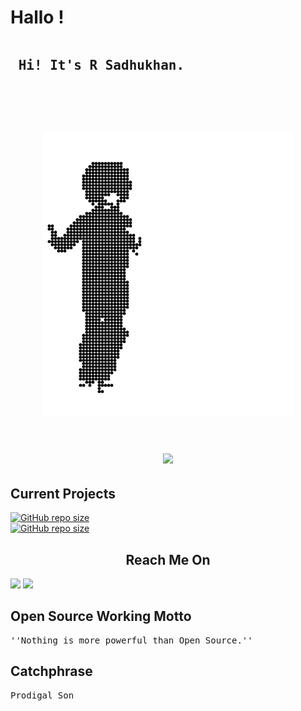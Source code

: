 # Hallo !
<pre>
<h2> Hi! It's R Sadhukhan.</h2>
<br>
<h2 align="center"><img src="autoload/STRd.gif" ></h2>
</pre>
<h6 align="center"><a href="https://open.spotify.com/track/3S2R0EVwBSAVMd5UMgKTL0?si=Zu5t6ed1QdCRjdkz3fLr8Q&utm_source=copy-link"><img src="https://img.shields.io/badge/Spotify-1ED760?&style=for-the-badge&logo=spotify&logoColor=black"></a></h6>

## Current Projects
<a href="https://github.com/SudipC3/github-explore"><img alt="GitHub repo size" src="https://img.shields.io/github/repo-size/SudipC3/github-explore?color=%23003366&label=github-explore&logo=github&logoColor=black&style=for-the-badge"></a>
<br>
<a href="https://github.com/SadhukhanR/bmiconsole"><img alt="GitHub repo size" src="https://img.shields.io/github/repo-size/SadhukhanR/bmiconsole?color=%23ff6700&label=bmiconsole&logo=github&logoColor=black&style=for-the-badge"></a>
<h2 align="center">Reach Me On</h2>
<a href="https://twitter.com/_sadhukhan"><img src="https://img.shields.io/badge/twitter-%231DA1F2.svg?&style=for-the-badge&logo=twitter&logoColor=white" /></a>
<a href="mailto:rohit02sadhukhan@pm.me?subject=Hi! R Sadhukhan"><img src="https://img.shields.io/badge/ProtonMail-8B89CC?style=for-the-badge&logo=protonmail&logoColor=white"/></a>

## Open Source Working Motto
<pre>
''Nothing is more powerful than Open Source.''
</pre>

## Catchphrase
<pre>
Prodigal Son
</pre>
